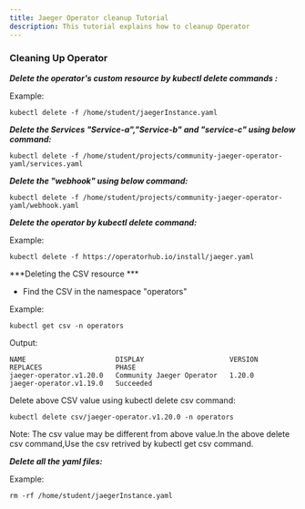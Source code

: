 ```yaml
---
title: Jaeger Operator cleanup Tutorial
description: This tutorial explains how to cleanup Operator
---
```



### Cleaning Up Operator



***Delete the operator's custom resource by kubectl delete commands :***

Example:
 
 ```copycommand
 kubectl delete -f /home/student/jaegerInstance.yaml 
 ```

***Delete the Services "Service-a","Service-b" and "service-c" using below command:***

```copycommand
kubectl delete -f /home/student/projects/community-jaeger-operator-yaml/services.yaml
``` 

***Delete the "webhook" using below command:***

```copycommand
kubectl delete -f /home/student/projects/community-jaeger-operator-yaml/webhook.yaml
```


 

***Delete the operator by kubectl delete command:***
 
 
 Example:
 
 ```copycommand
 kubectl delete -f https://operatorhub.io/install/jaeger.yaml
 ```
 
 ***Deleting the CSV resource ***

- Find the CSV in the namespace "operators"

Example:

```execute
kubectl get csv -n operators
```

Output:
```
NAME                      DISPLAY                     VERSION   REPLACES                  PHASE
jaeger-operator.v1.20.0   Community Jaeger Operator   1.20.0    jaeger-operator.v1.19.0   Succeeded
```

Delete above CSV value using kubectl delete csv command:

```execute
kubectl delete csv/jaeger-operator.v1.20.0 -n operators
```
Note: The csv value may be different from above value.In the above delete csv command,Use the csv retrived by kubectl get csv command.  


***Delete all the yaml files:***
 
 Example:
 
 ```copycommand
 rm -rf /home/student/jaegerInstance.yaml
 ```
  
  
